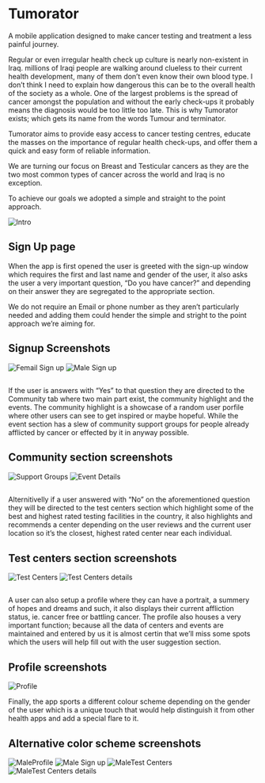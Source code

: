 # Tumorator
A mobile application designed to make cancer testing and treatment a less painful journey.

Regular or even irregular health check up culture is nearly non-existent in Iraq. millions of Iraqi people are walking around clueless to their current health development, many of them don’t even know their own blood type. I don’t think I need to explain how dangerous this can be to the overall health of the society as a whole.
One of the largest problems is the spread of cancer amongst the population and without the early check-ups it probably means the diagnosis would be too little too late.
This is why Tumorator exists; which gets its name from the words Tumour and terminator.

Tumorator aims to provide easy access to cancer testing centres, educate the masses on the importance of regular health check-ups, and offer them a quick and easy form of reliable information.

We are turning our focus on Breast and Testicular cancers as they are the two most common types of cancer across the world and Iraq is no exception.

To achieve our goals we adopted a simple and straight to the point approach.

![Intro](https://user-images.githubusercontent.com/129291090/228602753-3909e75d-493b-468c-aefc-a8a83bcb2dbe.png)

## Sign Up page
When the app is first opened the user is greeted with the sign-up window which requires the first and last name and gender of the user, it also asks the user a very important question, “Do you have cancer?” and depending on their answer they are segregated to the appropriate section.

We do not require an Email or phone number as they aren’t particularly needed and adding them could hender the simple and stright to the point approach we’re aiming for.

## Signup Screenshots
![Femail Sign up](https://user-images.githubusercontent.com/129291090/228602835-c9f76d37-19ed-4762-8140-cb76d0b65e0a.png)
![Male Sign up](https://user-images.githubusercontent.com/129291090/228603366-a7f8a4e5-e1e6-48d6-b27a-a0514f99c34a.png)
##
If the user is answers with “Yes” to that question they are directed to the Community tab where two main part exist, the community highlight and the events.
The community highlight is a showcase of a random user porfile where other users can see to get inspired or maybe hopeful.
While the event section has a slew of community support groups for people already afflicted by cancer or effected by it in anyway possible.

## Community section screenshots
![Support Groups](https://user-images.githubusercontent.com/129291090/228611230-c334c70a-3a37-4d39-9886-89c32989d388.png)
![Event Details](https://user-images.githubusercontent.com/129291090/228611274-afd2e5cb-f173-4f31-90f9-dd7f2154ffe7.png)

##

Alternitivelly if a user answered with “No” on the aforementioned question they will be directed to the test centers section which highlight some of the best and highest rated testing facilities in the country, it also highlights and recommends a center depending on the user reviews and the current user location so it’s the closest, highest rated center near each individual.


## Test centers section screenshots
![Test Centers](https://user-images.githubusercontent.com/129291090/228611843-dbade4c0-5324-4f71-9ee7-e8a3f83fd0eb.png)
![Test Centers details](https://user-images.githubusercontent.com/129291090/228612138-2b1ec652-358e-4d6b-8626-faf682e69cd8.png)

##

A user can also setup a profile where they can have a portrait, a summery of hopes and dreams and such, it also displays their current affliction status, ie. cancer free or battling cancer.
The profile also houses a very important function; because all the data of centers and events are maintained and entered by us it is almost certin that we’ll miss some spots which the users will help fill out with the user suggestion section.


## Profile screenshots
![Profile](https://user-images.githubusercontent.com/129291090/228612367-832136d2-433b-49d9-ab74-6679aa35ce43.png)


Finally, the app sports a different colour scheme depending on the gender of the user which is a unique touch that would help distinguish it from other health apps and add a special flare to it.

## Alternative color scheme screenshots
![MaleProfile](https://user-images.githubusercontent.com/129291090/228612712-8b21ddfe-a7a0-42ef-892f-0f45dcb22e99.png)
![Male Sign up](https://user-images.githubusercontent.com/129291090/228612756-06101b53-67ed-42e7-9795-d82b7cbaaa1a.png)
![MaleTest Centers](https://user-images.githubusercontent.com/129291090/228612800-57c6a9a3-2c47-4838-860f-0b19283da978.png)
![MaleTest Centers details](https://user-images.githubusercontent.com/129291090/228612848-aa956c04-dbba-4fb9-8683-c4aef427cf25.png)

